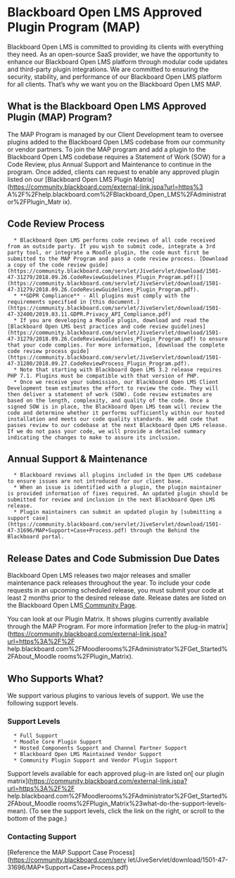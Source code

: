 # Blackboard Open LMS Approved Plugin Program (MAP)
Blackboard Open LMS is committed to providing its clients with everything they
need. As an open-source SaaS provider, we have the opportunity to enhance our
Blackboard Open LMS platform through modular code updates and third-party
plugin integrations. We are committed to ensuring the security, stability, and
performance of our Blackboard Open LMS platform for all clients. That’s why we
want you on the Blackboard Open LMS MAP.

## What is the Blackboard Open LMS Approved Plugin (MAP) Program?

The MAP Program is managed by our Client Development team to oversee plugins
added to the Blackboard Open LMS codebase from our community or vendor
partners. To join the MAP program and add a plugin to the Blackboard Open LMS
codebase requires a Statement of Work (SOW) for a Code Review, plus Annual
Support and Maintenance to continue in the program. Once added, clients can
request to enable any approved plugin listed on our [Blackboard Open LMS
Plugin Matrix](https://community.blackboard.com/external-link.jspa?url=https%3
A%2F%2Fhelp.blackboard.com%2FBlackboard_Open_LMS%2FAdministrator%2FPlugin_Matr
ix).

## Code Review Process

      * Blackboard Open LMS performs code reviews of all code received from an outside party. If you wish to submit code, integrate a 3rd party tool, or integrate a Moodle plugin, the code must first be submitted to the MAP Program and pass a code review process. [Download a copy of the code review guide](https://community.blackboard.com/servlet/JiveServlet/download/1501-47-31279/2018.09.26.CodeReviewGuidelines_Plugin_Program.pdf)[](https://community.blackboard.com/servlet/JiveServlet/download/1501-47-31279/2018.09.26.CodeReviewGuidelines_Plugin_Program.pdf).
      * **GDPR Compliance** - All plugins must comply with the requirements specified in [this document.](https://community.blackboard.com/servlet/JiveServlet/download/1501-47-32400/2019.03.11.GDPR.Privacy_API_Compliance.pdf)
      * If you are developing a Moodle plugin, download and read the [Blackboard Open LMS best practices and code review guidelines](https://community.blackboard.com/servlet/JiveServlet/download/1501-47-31279/2018.09.26.CodeReviewGuidelines_Plugin_Program.pdf) to ensure that your code complies. For more information, [download the complete code review process guide](https://community.blackboard.com/servlet/JiveServlet/download/1501-47-31280/2018.09.27.CodeReviewProcess_Plugin_Program.pdf).
      * Note that starting with Blackboard Open LMS 3.2 release requires PHP 7.1. Plugins must be compatible with that version of PHP.
      * Once we receive your submission, our Blackboard Open LMS Client Development team estimates the effort to review the code. They will then deliver a statement of work (SOW). Code review estimates are based on the length, complexity, and quality of the code. Once a signed SOW is in place, the Blackboard Open LMS team will review the code and determine whether it performs sufficiently within our hosted installation and meets our code quality standards. We add code that passes review to our codebase at the next Blackboard Open LMS release. If we do not pass your code, we will provide a detailed summary indicating the changes to make to assure its inclusion.

## Annual Support & Maintenance

      * Blackboard reviews all plugins included in the Open LMS codebase to ensure issues are not introduced for our client base. 
      * When an issue is identified with a plugin, the plugin maintainer is provided information of fixes required. An updated plugin should be submitted for review and inclusion in the next Blackboard Open LMS release.
      * Plugin maintainers can submit an updated plugin by [submitting a support case](https://community.blackboard.com/servlet/JiveServlet/download/1501-47-31696/MAP+Support+Case+Process.pdf) through the Behind the Blackboard portal. 

## Release Dates and Code Submission Due Dates

Blackboard Open LMS releases two major releases and smaller maintenance pack
releases throughout the year. To include your code requests in an upcoming
scheduled release, you must submit your code at least 2 months prior to the
desired release date. Release dates are listed on the Blackboard Open LMS[
Community Page](https://community.blackboard.com/groups/blackboardopenlms).

You can look at our Plugin Matrix. It shows plugins currently available
through the MAP Program. For more information [refer to the plug-in
matrix](https://community.blackboard.com/external-link.jspa?url=https%3A%2F%2F
help.blackboard.com%2FMoodlerooms%2FAdministrator%2FGet_Started%2FAbout_Moodle
rooms%2FPlugin_Matrix).

####

## Who Supports What?

We support various plugins to various levels of support. We use the following
support levels.

### Support Levels

      * Full Support
      * Moodle Core Plugin Support
      * Hosted Components Support and Channel Partner Support
      * Blackboard Open LMS Maintained Vendor Support
      * Community Plugin Support and Vendor Plugin Support

Support levels available for each approved plug-in are listed on[ our plugin
matrix](https://community.blackboard.com/external-link.jspa?url=https%3A%2F%2F
help.blackboard.com%2FMoodlerooms%2FAdministrator%2FGet_Started%2FAbout_Moodle
rooms%2FPlugin_Matrix%23what-do-the-support-levels-mean). (To see the support
levels, click the link on the right, or scroll to the bottom of the page.)

### Contacting Support

[Reference the MAP Support Case Process](https://community.blackboard.com/serv
let/JiveServlet/download/1501-47-31696/MAP+Support+Case+Process.pdf)

